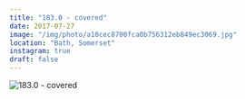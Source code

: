 ```yaml
---
title: "183.0 - covered"
date: 2017-07-27
image: "/img/photo/a10cec8700fca0b756312eb849ec3069.jpg"
location: "Bath, Somerset"
instagram: true
draft: false
---
```


![183.0 - covered](/img/photo/a10cec8700fca0b756312eb849ec3069.jpg)

